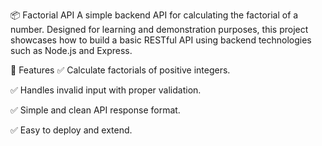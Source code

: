 📦 Factorial API
A simple backend API for calculating the factorial of a number. Designed for learning and demonstration purposes, this project showcases how to build a basic RESTful API using backend technologies such as Node.js and Express.

🚀 Features
✅ Calculate factorials of positive integers.

✅ Handles invalid input with proper validation.

✅ Simple and clean API response format.

✅ Easy to deploy and extend.

